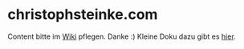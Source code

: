 # christophsteinke.com

Content bitte im [Wiki](https://github.com/cnoss/christoph/wiki) pflegen. Danke :) Kleine Doku dazu gibt es [hier](https://youtu.be/UOmzyDQ9xe0).
